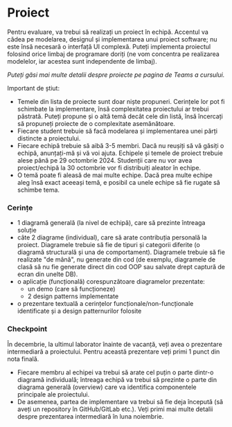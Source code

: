 # Proiect 
 
Pentru evaluare, va trebui să realizați un proiect în echipă. Accentul va cădea pe modelarea, designul și implementarea unui proiect software; nu este însă necesară o interfață UI complexă.
Puteți implementa proiectul folosind orice limbaj de programare doriți (ne vom concentra pe realizarea modelelor, iar acestea sunt independente de limbaj). 

*Puteți găsi mai multe detalii despre proiecte pe pagina de Teams a cursului.*

Important de știut:

- Temele din lista de proiecte sunt doar niște propuneri. Cerințele lor pot fi schimbate la implementare, însă complexitatea proiectului ar trebui păstrată. Puteți propune și o altă temă decât cele din listă, însă încercați să propuneți proiecte de o complexitate asemănătoare. 
- Fiecare student trebuie să facă modelarea și implementarea unei părți distincte a proiectului. 
- Fiecare echipă trebuie să aibă 3-5 membri. Dacă nu reușiți să vă găsiți o echipă, anunțați-mă și vă voi ajuta. Echipele și temele de proiect trebuie alese până pe 29 octombrie 2024. Studenții care nu vor avea proiect/echipă la 30 octombrie vor fi distribuiți aleator în echipe. 
- O temă poate fi aleasă de mai multe echipe. Dacă prea multe echipe aleg însă exact aceeași temă, e posibil ca unele echipe să fie rugate să schimbe tema.  


### Cerințe

- 1 diagramă generală (la nivel de echipă), care să prezinte întreaga soluție
- câte 2 diagrame (individual), care să arate contribuția personală la proiect. Diagramele trebuie să fie de tipuri și categorii diferite (o diagramă structurală și una de comportament). Diagramele trebuie să fie realizate "de mână", nu generate din cod (de exemplu, diagramele de clasă să nu fie generate direct din cod OOP sau salvate drept captură de ecran din unelte DB).
- o aplicație (funcțională) corespunzătoare diagramelor prezentate:
   - un demo (care să funcționeze)
   - 2 design patterns implementate
- o prezentare textuală a cerințelor funcționale/non-funcționale identificate și a design patternurilor folosite

### Checkpoint

În decembrie, la ultimul laborator înainte de vacanță,  veți avea o prezentare intermediară a proiectului. Pentru această prezentare veți primi 1 punct din nota finală. 

- Fiecare membru al echipei va trebui să arate cel puțin o parte dintr-o diagramă individuală; întreaga echipă va trebui să prezinte o parte din diagrama generală (overview) care va identifica componentele principale ale proiectului. 
- De asemenea, partea de implementare va trebui să fie deja începută (să aveți un repository în GitHub/GitLab etc.). Veți primi mai multe detalii despre prezentarea intermediară în luna noiembrie.
   
